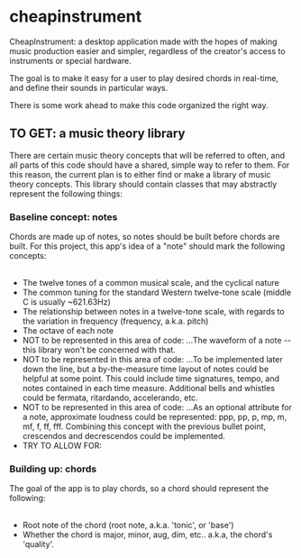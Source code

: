 # cheapinstrument
CheapInstrument: a desktop application made with the hopes of making music production easier and simpler, regardless of the creator's access to instruments or special hardware.

The goal is to make it easy for a user to play desired chords in real-time, and define their sounds in particular ways.

There is some work ahead to make this code organized the right way.

<h2>TO GET: a music theory library</h2>
There are certain music theory concepts that will be referred to often, and all parts of this code should have a shared, simple way to refer to them. For this reason, the current plan is to either find or make a library of music theory concepts. This library should contain classes that may abstractly represent the following things:

<h3>Baseline concept: notes</h3>
Chords are made up of notes, so notes should be built before chords are built. For this project, this app's idea of a "note" should mark the following concepts:
<br>
<br>
<ul>
  <li>The twelve tones of a common musical scale, and the cyclical nature</li>
  <li>The common tuning for the standard Western twelve-tone scale (middle C is usually ~621.63Hz)</li>
  <li>The relationship between notes in a twelve-tone scale, with regards to the variation in frequency (frequency, a.k.a. pitch)</li>
  <li>The octave of each note</li>
  <li>NOT to be represented in this area of code: ...The waveform of a note -- this library won't be concerned with that.</li>
  <li>NOT to be represented in this area of code: ...To be implemented later down the line, but a by-the-measure time layout of notes could be helpful at some point. This could include time signatures, tempo, and notes contained in each time measure. Additional bells and whistles could be fermata, ritardando, accelerando, etc.</li>
  <li>NOT to be represented in this area of code: ...As an optional attribute for a note, approximate loudness could be represented: ppp, pp, p, mp, m, mf, f, ff, fff. Combining this concept with the previous bullet point, crescendos and decrescendos could be implemented.</li>
  <li>TRY TO ALLOW FOR: 
</ul>
<h3>Building up: chords</h3>
The goal of the app is to play chords, so a chord should represent the following:
<br>
<br>
<ul>
  <li>Root note of the chord (root note, a.k.a. 'tonic', or 'base')</li>
  <li>Whether the chord is major, minor, aug, dim, etc.. a.k.a, the chord's 'quality'.</li>
</ul>
